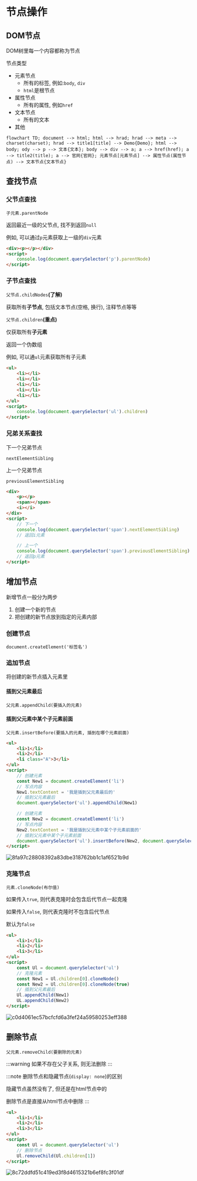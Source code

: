 # 节点操作

## DOM节点

DOM树里每一个内容都称为节点

节点类型

* 元素节点
  * 所有的标签, 例如:`body`, `div`
  * `html`是根节点
* 属性节点
  * 所有的属性, 例如`href`
* 文本节点
  * 所有的文本
* 其他

```mermaid
flowchart TD; document --> html; html --> hrad; hrad --> meta --> charset(charset); hrad --> title1[title] --> Demo{Demo}; html --> body; ody --> p --> 文本{文本}; body --> div --> a; a --> href(href); a --> title2(title); a --> 官网{官网}; 元素节点[元素节点] --> 属性节点(属性节点) --> 文本节点{文本节点}
```

## 查找节点

### 父节点查找

`子元素.parentNode`

返回最近一级的父节点, 找不到返回`null`

例如, 可以通过`p`元素获取上一级的`div`元素

```html
<div><p></p></div>
<script>
    console.log(document.querySelector('p').parentNode)
</script>
```

### 子节点查找

`父节点.childNodes`**(了解)**

获取所有**子节点**, 包括文本节点(空格, 换行), 注释节点等等

`父节点.children`**(重点)**

仅获取所有**子元素**

返回一个伪数组

例如, 可以通`ul`元素获取所有子元素

```html
<ul>
    <li></li>
    <li></li>
    <li></li>
    <li></li>
    <li></li>
</ul>
<script>
    console.log(document.querySelector('ul').children)
</script>
```

### 兄弟关系查找

下一个兄弟节点

`nextElementSibling`

上一个兄弟节点

`previousElementSibling`

```html
<div>
    <p></p>
    <span></span>
    <i></i>
</div>
<script>
    // 下一个
    console.log(document.querySelector('span').nextElementSibling)
    // 返回i元素

    // 上一个
    console.log(document.querySelector('span').previousElementSibling)
    // 返回p元素
</script>
```

## 增加节点

新增节点一般分为两步

1. 创建一个新的节点
2. 把创建的新节点放到指定的元素内部

### 创建节点

`document.createElement('标签名')`

### 追加节点

将创建的新节点插入元素里

#### 插到父元素最后

`父元素.appendChild(要插入的元素)`

#### 插到父元素中某个子元素前面

`父元素.insertBefore(要插入的元素, 插到在哪个元素前面)`

```html
<ul>
    <li>1</li>
    <li>2</li>
    <li class="A">3</li>
</ul>
<script>
    // 创建元素
    const New1 = document.createElement('li')
    // 写点内容
    New1.textContent = '我是插到父元素最后的'
    // 插到父元素最后
    document.querySelector('ul').appendChild(New1)

    // 创建元素
    const New2 = document.createElement('li')
    // 写点内容
    New2.textContent = '我是插到父元素中某个子元素前面的'
    // 插到父元素中某个子元素前面
    document.querySelector('ul').insertBefore(New2, document.querySelector('.A'))
</script>
```

![8fa97c28808392a83dbe318762bb1c1af6521b9d](Assets/8fa97c28808392a83dbe318762bb1c1af6521b9d.png)

### 克隆节点

`元素.cloneNode(布尔值)`

如果传入`true`, 则代表克隆时会包含后代节点一起克隆

如果传入`false`, 则代表克隆时不包含后代节点

默认为`false`

```html
<ul>
    <li>1</li>
    <li>2</li>
    <li>3</li>
</ul>
<script>
    const Ul = document.querySelector('ul')
    // 克隆元素
    const New1 = Ul.children[0].cloneNode()
    const New2 = Ul.children[0].cloneNode(true)
    // 插到父元素最后
    Ul.appendChild(New1)
    UL.appendChild(New2)
</script>
```

![c0d4061ec57bcfcfd6a3fef24a59580253eff388](Assets/c0d4061ec57bcfcfd6a3fef24a59580253eff388.png)

## 删除节点

`父元素.removeChild(要删除的元素)`

:::warning
如果不存在父子关系, 则无法删除
:::

:::note
删除节点和隐藏节点(`display: none`)的区别

隐藏节点虽然没有了, 但还是在html节点中的

删除节点是直接从html节点中删除
:::

```html
<ul>
    <li>1</li>
    <li>2</li>
    <li>3</li>
</ul>
<script>
    const Ul = document.querySelector('ul')
    // 删除节点
    Ul.removeChild(Ul.children[1])
</script>
```

![8c72ddfd51c419ed3f8d4615321b6ef8fc3f01df](Assets/8c72ddfd51c419ed3f8d4615321b6ef8fc3f01df.png)
